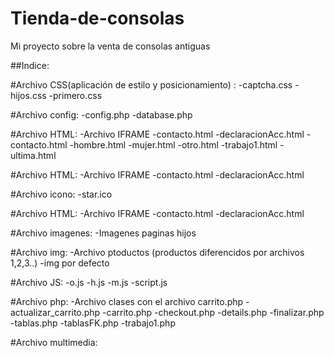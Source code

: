 # Tienda-de-consolas
Mi proyecto sobre la venta de consolas antiguas 

##Indice:

#Archivo CSS(aplicación de estilo y posicionamiento) :
-captcha.css
-hijos.css
-primero.css

#Archivo config:
-config.php
-database.php

#Archivo HTML:
-Archivo IFRAME
-contacto.html
-declaracionAcc.html
-contacto.html
-hombre.html
-mujer.html
-otro.html
-trabajo1.html
-ultima.html

#Archivo HTML:
-Archivo IFRAME
-contacto.html
-declaracionAcc.html

#Archivo icono:
-star.ico

#Archivo HTML:
-Archivo IFRAME
-contacto.html
-declaracionAcc.html

#Archivo imagenes:
-Imagenes paginas hijos

#Archivo img:
-Archivo ptoductos (productos diferencidos por archivos 1,2,3..)
-img por defecto

#Archivo JS:
-o.js
-h.js
-m.js
-script.js

#Archivo php:
-Archivo clases con el archivo carrito.php
-actualizar_carrito.php
-carrito.php
-checkout.php
-details.php
-finalizar.php
-tablas.php
-tablasFK.php
-trabajo1.php

#Archivo multimedia:

